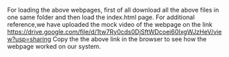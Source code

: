 For loading the above webpages, first of all download all the above files in one same folder and then load the index.html page.
For additional reference,we have uploaded the mock video of the webpage on the link https://drive.google.com/file/d/1tw7Ry0cds0DjSftWDcoei60IxgWJzHeV/view?usp=sharing
Copy the the above link in the browser to see how the webpage worked on our system.
